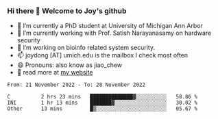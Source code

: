 ### Hi there 👋 Welcome to Joy's github

- 🔭 I’m currently a PhD student at University of Michigan Ann Arbor
- 🌱 I’m currently working with Prof. Satish Narayanasamy on hardware security
- 👯 I’m working on bioinfo related system security. 
- 📫 joydong [AT] umich.edu is the mailbox I check most often
- 😄 Pronouns: also know as jiao_chew
- 💬 read more at [my website](https://joydddd.github.io/)
<!--START_SECTION:waka-->

```text
From: 21 November 2022 - To: 28 November 2022

C          2 hrs 23 mins   ██████████████▓░░░░░░░░░░   58.86 %
INI        1 hr 13 mins    ███████▓░░░░░░░░░░░░░░░░░   30.02 %
Other      13 mins         █▒░░░░░░░░░░░░░░░░░░░░░░░   05.67 %
```

<!--END_SECTION:waka-->
